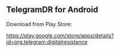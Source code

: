 ## TelegramDR for Android

Download from Play Store:

https://play.google.com/store/apps/details?id=org.telegram.digitalresistance
